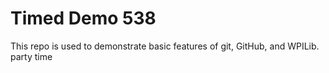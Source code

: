 # Timed Demo 538

This repo is used to demonstrate basic features of git, GitHub, and WPILib.
party time
